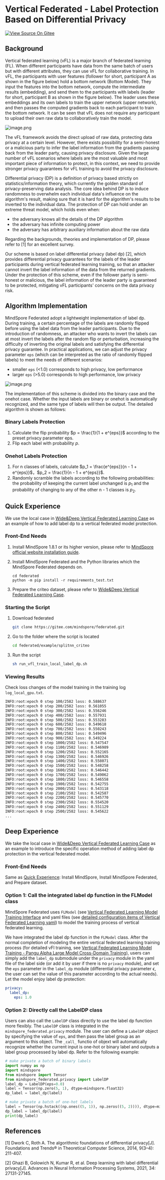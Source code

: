 # Vertical Federated - Label Protection Based on Differential Privacy

[![View Source On Gitee](https://mindspore-website.obs.cn-north-4.myhuaweicloud.com/website-images/master/resource/_static/logo_source_en.png)](https://gitee.com/mindspore/docs/blob/master/docs/federated/docs/source_en/secure_vertical_federated_learning_with_DP.md)

## Background

Vertical federated learning (vFL) is a major branch of federated learning (FL). When different participants have data from the same batch of users but with different attributes, they can use vFL for collaborative training. In vFL, the participants with user features (follower for short, participant A as shown in the figure below) hold a bottom network (Bottom Model). They input the features into the bottom network, compute the intermediate results (embedding), and send them to the participants with labels (leader for short, participant B as shown in the figure below). The leader uses these embeddings and its own labels to train the upper network (upper network), and then passes the computed gradients back to each participant to train the bottom network. It can be seen that vFL does not require any participant to upload their own raw data to collaboratively train the model.

![image.png](./images/vfl_1_en.png)

The vFL framework avoids the direct upload of raw data, protecting data privacy at a certain level. However, there exists possibility for a semi-honest or a malicious party to infer the label information from the gradients passing back from the leader party, causing privacy disclosure. Given the large number of vFL scenarios where labels are the most valuable and most important piece of information to protect, in this context, we need to provide stronger privacy guarantees for vFL training to avoid the privacy disclosure.

Differential privacy (DP) is a definition of privacy based strictly on statistics/information theory, which currently the golden standard of privacy-preserving data analysis. The core idea behind DP is to induce randomness to overwhelm each individual data's influence on the algorithm's result, making sure that it is hard for the algorithm's results to be inverted to the individual data. The protection of DP can hold under an extreme threat model, which holds even when:

- the adversary knows all the details of the DP algorithm
- the adversary has infinite computing power
- the adversary has arbitrary auxiliary information about the raw data

Regarding the backgrounds, theories and implementation of DP, please refer to [1] for an excellent survey.

Our scheme is based on label differential privacy (label dp) [2], which provides differential privacy guarantees for the labels of the leader participants during vertical federated learning training, so that an attacker cannot invert the label information of the data from the returned gradients. Under the protection of this scheme, even if the follower party is semi-honest or malicious, the label information of the leader party is guaranteed to be protected, mitigating vFL participants' concerns on the data privacy risk.

## Algorithm Implementation

MindSpore Federated adopt a lightweight implementation of label dp. During training, a certain percentage of the labels are randomly flipped before using the label data from the leader participants. Due to the introduction of randomness, an attacker who wants to invert the labels can at most invert the labels after the random flip or perturbation, increasing the difficulty of inverting the original labels and satisfying the differential privacy guarantee. In practical applications, we can adjust the privacy parameter `eps` (which can be interpreted as the ratio of randomly flipped labels) to meet the needs of different scenarios:

- smaller `eps` (<1.0) corresponds to high privacy, low performance
- larger `eps`  (>5.0) corresponds to high performance, low privacy

![image.png](./images/label_dp_en.png)

The implementation of this scheme is divided into the binary case and the onehot case. Whether the input labels are binary or onehot is automatically recognized, and the same type of labels will then be output. The detailed algorithm is shown as follows:

### Binary Labels Protection

1. Calculate the flip probability $p = \frac{1}{1 + e^{eps}}$ according to the preset privacy parameter eps.
2. Flip each label with probability $p$.

### Onehot Labels Protection

1. For n classes of labels, calculate $p_1 = \frac{e^{eps}}{n - 1 + e^{eps}}$，$p_2 = \frac{1}{n - 1 + e^{eps}}$.
2. Randomly scramble the labels according to the following probabilities: the probability of keeping the current label unchanged is $p_1$ and the probability of changing to any of the other n - 1 classes is $p_2$.

## Quick Experience

We use the local case in [Wide&Deep Vertical Federated Learning Case](https://gitee.com/mindspore/federated/tree/master/example/splitnn_criteo) as an example of how to add label dp to a vertical federated model protection.

### Front-End Needs

1. Install MindSpore 1.8.1 or its higher version, please refer to [MindSpore official website installation guide](https://www.mindspore.cn/install).
2. Install MindSpore Federated and the Python libraries which the MindSpore Federated depends on.

   ```shell
   cd federated
   python -m pip install -r requirements_test.txt
   ```

3. Prepare the criteo dataset, please refer to [Wide&Deep Vertical Federated Learning Case](https://gitee.com/mindspore/federated/tree/master/example/splitnn_criteo).

### Starting the Script

1. Download federated

   ```bash
   git clone https://gitee.com/mindspore/federated.git
   ```

2. Go to the folder where the script is located

   ```bash
   cd federated/example/splitnn_criteo
   ```

3. Run the script

   ```bash
   sh run_vfl_train_local_label_dp.sh
   ```

### Viewing Results

Check loss changes of the model training in the training log `log_local_gpu.txt`.

```sh
INFO:root:epoch 0 step 100/2582 loss: 0.588637
INFO:root:epoch 0 step 200/2582 loss: 0.561055
INFO:root:epoch 0 step 300/2582 loss: 0.556246
INFO:root:epoch 0 step 400/2582 loss: 0.557931
INFO:root:epoch 0 step 500/2582 loss: 0.553283
INFO:root:epoch 0 step 600/2582 loss: 0.549618
INFO:root:epoch 0 step 700/2582 loss: 0.550243
INFO:root:epoch 0 step 800/2582 loss: 0.549496
INFO:root:epoch 0 step 900/2582 loss: 0.549224
INFO:root:epoch 0 step 1000/2582 loss: 0.547547
INFO:root:epoch 0 step 1100/2582 loss: 0.546989
INFO:root:epoch 0 step 1200/2582 loss: 0.552165
INFO:root:epoch 0 step 1300/2582 loss: 0.546926
INFO:root:epoch 0 step 1400/2582 loss: 0.558071
INFO:root:epoch 0 step 1500/2582 loss: 0.548258
INFO:root:epoch 0 step 1600/2582 loss: 0.546442
INFO:root:epoch 0 step 1700/2582 loss: 0.549062
INFO:root:epoch 0 step 1800/2582 loss: 0.546558
INFO:root:epoch 0 step 1900/2582 loss: 0.542755
INFO:root:epoch 0 step 2000/2582 loss: 0.543118
INFO:root:epoch 0 step 2100/2582 loss: 0.542587
INFO:root:epoch 0 step 2200/2582 loss: 0.545770
INFO:root:epoch 0 step 2300/2582 loss: 0.554520
INFO:root:epoch 0 step 2400/2582 loss: 0.551129
INFO:root:epoch 0 step 2500/2582 loss: 0.545622
...
```

## Deep Experience

We take the local case in [Wide&Deep Vertical Federated Learning Case](https://gitee.com/mindspore/federated/tree/master/example/splitnn_criteo) as an example to introduce the specific operation method of adding label dp protection in the vertical federated model.

### Front-End Needs

Same as [Quick Experience](#quick-experience): Install MindSpore, Install MindSpore Federated, and Prepare dataset.

### Option 1: Call the integrated label dp function in the FLModel class

MindSpore Federated uses `FLModel` (see [Vertical Federated Learning Model Training Interface](https://www.mindspore.cn/federated/docs/en/master/vertical/vertical_federated_FLModel.html) and yaml files (see [detailed configuration items of Vertical Federated Learning yaml](https://www.mindspore.cn/federated/docs/en/master/vertical/vertical_federated_yaml.html)) to model the training process of vertical federated learning.

We have integrated the label dp function in the `FLModel` class. After the normal completion of modeling the entire vertical federated learning training process (for detailed vFl training, see [Vertical Federated Learning Model Training - Pangu Alpha Large Model Cross-Domain Training](https://www.mindspore.cn/federated/docs/en/master/split_pangu_alpha_application.html)), users can simply add the `label_dp` submodule under the `privacy` module in the yaml file of the label side (or add it by user if there is no `privacy` module), and set the `eps` parameter in the `label_dp` module (differential privacy parameter $\epsilon$, the user can set the value of this parameter according to the actual needs). Let the model enjoy label dp protection:

```yaml
privacy:
  label_dp:
    eps: 1.0
```

### Option 2: Directly call the LabelDP class

Users can also call the `LabelDP` class directly to use the label dp function more flexibly. The `LabelDP` class is integrated in the `mindspore_federated.privacy` module. The user can define a `LabelDP` object by specifying the value of `eps`, and then pass the label group as an argument to this object. The `_call_` functio of objext will automatically recognize whether the current input is one-hot or binary label and outputs a label group processed by label dp. Refer to the following example:

```python
# make private a batch of binary labels
import numpy as np
import mindspore
from mindspore import Tensor
from mindspore_federated.privacy import LabelDP
label_dp = LabelDP(eps=0.0)
label = Tensor(np.zero(5, 1), dtype=mindspore.float32)
dp_label = label_dp(label)

# make private a batch of one-hot labels
label = Tensor(np.hstack((np.ones((5, 1)), np.zeros((5, 2)))), dtype=mindspore.float32)
dp_label = label_dp(label)
print(dp_label)
```

## References

[1] Dwork C, Roth A. The algorithmic foundations of differential privacy[J]. Foundations and Trends® in Theoretical Computer Science, 2014, 9(3–4): 211-407.

[2] Ghazi B, Golowich N, Kumar R, et al. Deep learning with label differential privacy[J]. Advances in Neural Information Processing Systems, 2021, 34: 27131-27145.


